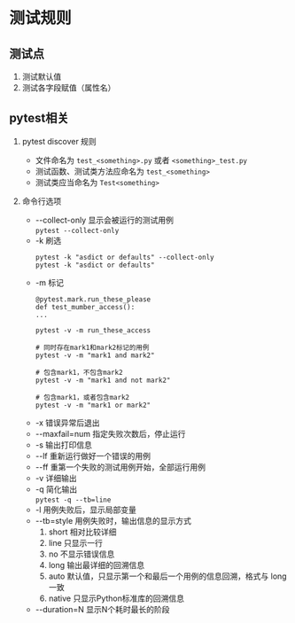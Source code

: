 # 测试规则

## 测试点

1. 测试默认值
2. 测试各字段赋值（属性名）

## pytest相关

1. pytest discover 规则

    * 文件命名为 `test_<something>.py` 或者 `<something>_test.py`
    * 测试函数、测试类方法应命名为 `test_<something>`
    * 测试类应当命名为 `Test<something>`

2. 命令行选项

    * --collect-only    显示会被运行的测试用例  <br>
        `pytest --collect-only`
    * -k    刷选    <br>
        ```
        pytest -k "asdict or defaults" --collect-only
        pytest -k "asdict or defaults"
        ``` 
    * -m    标记
        ```
        @pytest.mark.run_these_please
        def test_mumber_access():
        ...

        pytest -v -m run_these_access

        # 同时存在mark1和mark2标记的用例
        pytest -v -m "mark1 and mark2"

        # 包含mark1，不包含mark2
        pytest -v -m "mark1 and not mark2"

        # 包含mark1，或者包含mark2
        pytest -v -m "mark1 or mark2"
        ```
    * -x    错误异常后退出
    * --maxfail=num    指定失败次数后，停止运行
    * -s    输出打印信息
    * --lf  重新运行做好一个错误的用例
    * --ff  重第一个失败的测试用例开始，全部运行用例
    * -v    详细输出
    * -q    简化输出    <br>
        `pytest -q --tb=line`
    * -l    用例失败后，显示局部变量
    * --tb=style    用例失败时，输出信息的显示方式 
        1. short    相对比较详细
        2. line     只显示一行
        3. no       不显示错误信息
        4. long     输出最详细的回溯信息
        5. auto     默认值，只显示第一个和最后一个用例的信息回溯，格式与 long 一致
        6. native   只显示Python标准库的回溯信息
    * --duration=N  显示N个耗时最长的阶段